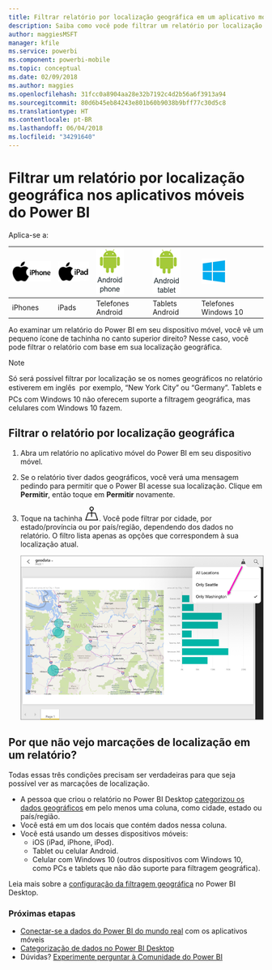 ```yaml
---
title: Filtrar relatório por localização geográfica em um aplicativo móvel do Power BI
description: Saiba como você pode filtrar um relatório por localização geográfica nos aplicativos móveis do Power BI da Microsoft se o proprietário do relatório definir marcações geográficas.
author: maggiesMSFT
manager: kfile
ms.service: powerbi
ms.component: powerbi-mobile
ms.topic: conceptual
ms.date: 02/09/2018
ms.author: maggies
ms.openlocfilehash: 31fcc0a8904aa28e32b7192c4d2b56a6f3913a94
ms.sourcegitcommit: 80d6b45eb84243e801b60b9038b9bff77c30d5c8
ms.translationtype: HT
ms.contentlocale: pt-BR
ms.lasthandoff: 06/04/2018
ms.locfileid: "34291640"
---
```

# <a name="filter-a-report-by-geographic-location-in-the-power-bi-mobile-apps"></a>Filtrar um relatório por localização geográfica nos aplicativos móveis do Power BI
Aplica-se a:

| ![iPhone](media/mobile-apps-geographic-filtering/iphone-logo-50-px.png) | ![iPad](media/mobile-apps-geographic-filtering/ipad-logo-50-px.png) | ![Telefone Android](media/mobile-apps-geographic-filtering/android-phone-logo-50-px.png) | ![Tablet Android](media/mobile-apps-geographic-filtering/android-tablet-logo-50-px.png) | ![Tablet Android](media/mobile-apps-geographic-filtering/win-10-logo-50-px.png) |
|:--- |:--- |:--- |:--- |:--- |
| iPhones |iPads |Telefones Android |Tablets Android |Telefones Windows 10 |

Ao examinar um relatório do Power BI em seu dispositivo móvel, você vê um pequeno ícone de tachinha no canto superior direito? Nesse caso, você pode filtrar o relatório com base em sua localização geográfica.

> [!NOTE]
> Só será possível filtrar por localização se os nomes geográficos no relatório estiverem em inglês &#150; por exemplo, “New York City” ou “Germany”. Tablets e PCs com Windows 10 não oferecem suporte a filtragem geográfica, mas celulares com Windows 10 fazem.
> 
> 

## <a name="filter-your-report-by-your-geographic-location"></a>Filtrar o relatório por localização geográfica
1. Abra um relatório no aplicativo móvel do Power BI em seu dispositivo móvel.
2. Se o relatório tiver dados geográficos, você verá uma mensagem pedindo para permitir que o Power BI acesse sua localização. Clique em **Permitir**, então toque em **Permitir** novamente.
3. Toque na tachinha ![Ícone de tachinha](media/mobile-apps-geographic-filtering/power-bi-mobile-geo-icon.png). Você pode filtrar por cidade, por estado/província ou por país/região, dependendo dos dados no relatório. O filtro lista apenas as opções que correspondem à sua localização atual.
   
    ![Filtro de tachinha](media/mobile-apps-geographic-filtering/power-bi-mobile-geo-map-set-filter.png)

## <a name="why-dont-i-see-location-tags-on-a-report"></a>Por que não vejo marcações de localização em um relatório?
Todas essas três condições precisam ser verdadeiras para que seja possível ver as marcações de localização. 

* A pessoa que criou o relatório no Power BI Desktop [categorizou os dados geográficos](desktop-mobile-geofiltering.md) em pelo menos uma coluna, como cidade, estado ou país/região.
* Você está em um dos locais que contém dados nessa coluna.
* Você está usando um desses dispositivos móveis:
  * iOS (iPad, iPhone, iPod).
  * Tablet ou celular Android.
  * Celular com Windows 10 (outros dispositivos com Windows 10, como PCs e tablets que não dão suporte para filtragem geográfica).

Leia mais sobre a [configuração da filtragem geográfica](desktop-mobile-geofiltering.md) no Power BI Desktop.

### <a name="next-steps"></a>Próximas etapas
* [Conectar-se a dados do Power BI do mundo real](mobile-apps-data-in-real-world-context.md) com os aplicativos móveis
* [Categorização de dados no Power BI Desktop](desktop-data-categorization.md) 
* Dúvidas? [Experimente perguntar à Comunidade do Power BI](http://community.powerbi.com/)

